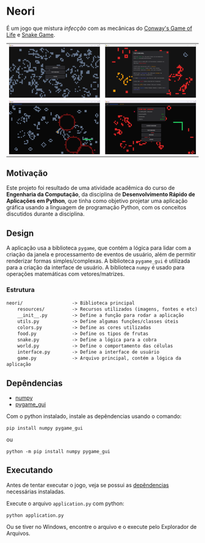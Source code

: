 # Neori

É um jogo que mistura *infecção* com as mecânicas
do [Conway's Game of Life](https://en.wikipedia.org/wiki/Conway%27s_Game_of_Life)
e [Snake Game](https://en.wikipedia.org/wiki/Snake_(video_game_genre)).

|                         |                             |
|:-----------------------:|:---------------------------:|
|![Preview Menu](screenshots/menu.png)|![Preview Guide](screenshots/guide.png)|
|![Preview Game](screenshots/game.png)|![Preview Game-Over](screenshots/gameover.png)|

## Motivação

Este projeto foi resultado de uma atividade acadêmica
do curso de **Engenharia da Computação**, da disciplina
de **Desenvolvimento Rápido de Aplicações em Python**,
que tinha como objetivo projetar uma aplicação gráfica
usando a linguagem de programação Python, com os
conceitos discutidos durante a disciplina.

## Design

A aplicação usa a biblioteca `pygame`, que contém a lógica
para lidar com a criação da janela e processamento de
eventos de usuário, além de permitir renderizar formas
simples/complexas. A biblioteca `pygame_gui` é utilizada
para a criação da interface de usuário. A biblioteca `numpy`
é usado para operações matemáticas com vetores/matrizes.

### Estrutura

```
neori/                  -> Biblioteca principal
    resources/          -> Recursos utilizados (imagens, fontes e etc)
    __init__.py         -> Define a função para rodar a aplicação
    utils.py            -> Define algumas funções/classes úteis
    colors.py           -> Define as cores utilizadas
    food.py             -> Define os tipos de frutas
    snake.py            -> Define a lógica para a cobra
    world.py            -> Define o comportamento das células
    interface.py        -> Define a interface de usuário
    game.py             -> Arquivo principal, contém a lógica da aplicação
```

## Depêndencias

- [numpy](https://numpy.org/)
- [pygame_gui](https://github.com/MyreMylar/pygame_gui)

Com o python instalado, instale as depêndencias
usando o comando:

```
pip install numpy pygame_gui
```

ou

```
python -m pip install numpy pygame_gui
```

## Executando

Antes de tentar executar o jogo, veja se possui as
[depêndencias](#depêndencias) necessárias instaladas.

Execute o arquivo `application.py` com python:

```
python application.py
```

Ou se tiver no Windows, encontre o arquivo e o execute
pelo Explorador de Arquivos.
